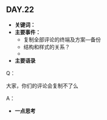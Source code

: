 ## DAY.22
+ **关键词：**
+ **主要事件：**
    + 复制全部评论的终端及方案—备份
    + 结构和样式的关系？
    + 
+ **主要语录**

Q：

大家，你们的评论会复制不了么

A：



+ **一点思考**
